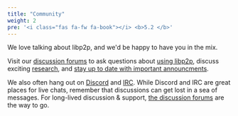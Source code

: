 ```yaml
---
title: "Community"
weight: 2
pre: '<i class="fas fa-fw fa-book"></i> <b>5.2 </b>'
---
```


We love talking about libp2p, and we'd be happy to have you in the mix.

Visit our [discussion forums](https://discuss.libp2p.io) to ask questions about [using libp2p](https://discuss.libp2p.io/c/users), discuss exciting [research](https://discuss.libp2p.io/c/research), and [stay up to date with important announcments](https://discuss.libp2p.io/c/news). 

We also often hang out on [Discord](https://discord.com/invite/ipfs) and [IRC](irc://irc.freenode.org/%23libp2p). While Discord and IRC are great places for live chats, remember that discussions can get lost in a sea of messages. For long-lived discussion & support, [the discussion forums](https://discuss.libp2p.io) are the way to go.
